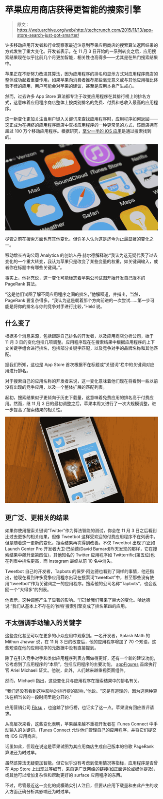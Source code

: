 # 苹果应用商店获得更智能的搜索引擎 

> 原文：<https://web.archive.org/web/http://techcrunch.com/2015/11/13/app-store-search-just-got-smarter/>

许多移动应用开发者和行业观察家最近注意到苹果应用商店的搜索算法返回结果的方式发生了重大变化。开发者表示，在 11 月 3 日开始的一系列转变之后，应用搜索结果现在似乎比前几个月更加智能，相关性也高得多——尤其是在热门搜索结果中。

苹果正在不断努力改进其算法，因为应用程序的排名和显示方式对应用程序商店的整体成功起着重要作用。如果苹果向消费者推荐那些毫无意义或与其他应用相比体验不佳的应用，用户可能会对苹果的建议，甚至是应用本身产生戒心。

然而，过去许多 App Store 算法都专注于改变应用程序在其排行榜上的排名方式，这意味着应用程序商店整体上按类别排名的免费、付费和总收入最高的应用程序。

这一新变化更加关注当用户键入关键词来查找应用程序时，应用程序如何返回——这正成为在拥挤的应用程序商店中查找应用程序的一种更常见的方式，该商店拥有超过 100 万个移动应用程序。根据研究，[至少一半的 iOS 应用](https://web.archive.org/web/20230128092258/https://techcrunch.com/2014/10/03/roughly-half-of-users-are-finding-apps-via-app-store-search-says-study/)是通过搜索找到的。

![ios8](img/aff71d4c055355f238853d03e99cf723.png)

尽管之前在搜索方面也有其他变化，但许多人认为这是迄今为止最显著的变化之一。

移动增长咨询公司 Analytica 的创始人丹·赫尔德解释说:“我认为这无疑代表了过去变化的一个重大转变，我认为苹果只是改变了某些变量的权重，如关键词输入，或者你在标题中有哪些关键词。”。

事实上，他补充说，这一变化可能标志着苹果公司试图开始开发自己版本的 PageRank 算法。

“这是他们试图了解不同应用程序之间的排名，”他解释道，并指出，当然，PageRank 要复杂得多。“我认为这是朝着那个方向前进的一次尝试……第一步可能是将你的排名与你的竞争对手进行比较，”Held 说。

## 什么变了

根据多个消息来源，包括跟踪自己排名的开发者，以及应用商店分析公司，始于 11 月 3 日的变化包括几项调整。应用程序现在在搜索结果中根据应用程序的上下文关键字组合进行排名，包括部分关键字匹配，以及竞争对手的品牌名称和其他匹配。

据我们所知，这也是 App Store 首次根据不在标题或“关键词”栏中的关键词对应用进行排名。

对于搜索自己的应用名称的开发者来说，这一变化意味着他们现在将看到一些以前没有出现的竞争应用，以及一个整体扩展的匹配列表。

起初，搜索结果似乎更倾向于历史下载量，这意味着免费应用的排名高于付费应用。然而，继 11 月 3 日的最初调整之后，苹果本周又进行了一次大规模调整，进一步提高了搜索结果的相关性。

![ios-search-twitter](img/76fa30b463f88f5671326cdfe2c9ee48.png)

## 更广泛、更相关的结果

如果你使用搜索关键词“Twitter”作为算法智能的测试，你会在 11 月 3 日之后看到比过去更多的相关结果，但像 Tweetbot 这样受欢迎的付费应用程序不在列表中。但是随着这一更新的变化，搜索结果再次得到改善。不仅 Tweetbot 出现了(正如 Launch Center Pro 开发者大卫·巴纳德(David Barnard)昨天发现的那样，它在搜索结果中飙升至第四位)，其他知名的 Twitter 应用程序如 Twitterrific(第五位)也在列表中排名更高，而 Instagram 最终从前 10 名中消失。

Tweetbot 自己的开发者，Tapbots 的保罗·阿达德也看到了同样的事情，他还指出，他现在看到许多竞争应用程序出现在搜索词“tweetbot”中，甚至那些没有使用“tweetbot”作为关键词之一的应用程序。搜索他的公司名称“Tapbots”，也会返回一个“大得多”的列表。

他表示，这种调整产生了显著的影响。“[它]给我们带来了巨大的变化。哈达德说:“我们从基本上不存在的‘推特’搜索引擎变成了排名第四的应用。

## 不太强调手动输入的关键字

这些变化甚至可以在更多的小众应用中观察到。一名开发者，Splash Math 的 Mithun Jhawar 说，在 11 月 3 日的改变后，他的应用程序增加了 70 个短语，这些短语在他的应用程序的元数据中没有直接提到。

除了在引入竞争对手和类似应用程序列表方面做得更好，还有一个新的建议功能，它考虑到了应用程序的“本质”，包括应用程序的主要功能， [appFigures](https://web.archive.org/web/20230128092258/https://appfigures.com/) 首席执行官 Ariel Michaeli 证实。他说，此外，人们越来越重视页面组件。

然而，Michaeli 指出，这些变化只与应用程序在搜索结果中的排名有关。

“我们还没有看到这种影响对排行榜的影响，”他说。"这是有道理的，因为这两种算法在相当长的一段时间里是分开的."

应用营销公司 [Fiksu](https://web.archive.org/web/20230128092258/https://www.fiksu.com/) ，也追踪了排行榜，也证实了这一点。苹果没有回应置评请求。

从高层次来看，这些变化表明，苹果越来越不重视开发者在 iTunes Connect 中手动输入的关键词，iTunes Connect 允许他们管理自己的应用程序，并将它们提交给 iOS 应用商店。

话虽如此，但现在说这是苹果试图为其应用商店生成自己版本的谷歌 PageRank 算法还为时过早。

虽然该算法无疑更加智能，但它似乎没有考虑到使用情况等指标，应用程序是否曾在 App Store 上出现过等细节，来自更广泛网络的链接(如正面评论或媒体提及)，或其他可以增加复杂性和帮助更好的 surface 应用程序的东西。

不过，尽管最近这一变化的规模确实引人注目，但要从应用下载量和由此产生的收入方面正确分析其影响还为时过早。